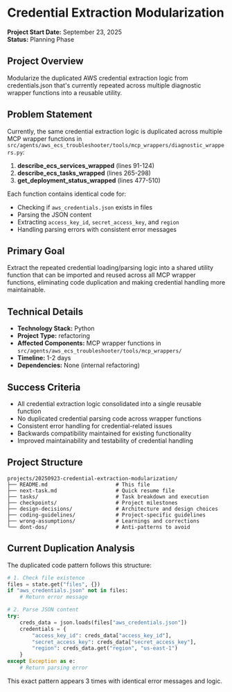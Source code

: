 # Credential Extraction Modularization

**Project Start Date:** September 23, 2025  
**Status:** Planning Phase

## Project Overview

Modularize the duplicated AWS credential extraction logic from credentials.json that's currently repeated across multiple diagnostic wrapper functions into a reusable utility.

## Problem Statement

Currently, the same credential extraction logic is duplicated across multiple MCP wrapper functions in `src/agents/aws_ecs_troubleshooter/tools/mcp_wrappers/diagnostic_wrappers.py`:

1. **describe_ecs_services_wrapped** (lines 91-124)
2. **describe_ecs_tasks_wrapped** (lines 265-298)  
3. **get_deployment_status_wrapped** (lines 477-510)

Each function contains identical code for:
- Checking if `aws_credentials.json` exists in files
- Parsing the JSON content
- Extracting `access_key_id`, `secret_access_key`, and `region`
- Handling parsing errors with consistent error messages

## Primary Goal

Extract the repeated credential loading/parsing logic into a shared utility function that can be imported and reused across all MCP wrapper functions, eliminating code duplication and making credential handling more maintainable.

## Technical Details

- **Technology Stack:** Python
- **Project Type:** refactoring
- **Affected Components:** MCP wrapper functions in `src/agents/aws_ecs_troubleshooter/tools/mcp_wrappers/`
- **Timeline:** 1-2 days
- **Dependencies:** None (internal refactoring)

## Success Criteria

- All credential extraction logic consolidated into a single reusable function
- No duplicated credential parsing code across wrapper functions
- Consistent error handling for credential-related issues
- Backwards compatibility maintained for existing functionality
- Improved maintainability and testability of credential handling

## Project Structure

```
projects/20250923-credential-extraction-modularization/
├── README.md                      # This file
├── next-task.md                   # Quick resume file
├── tasks/                         # Task breakdown and execution
├── checkpoints/                   # Project milestones
├── design-decisions/              # Architecture and design choices
├── coding-guidelines/             # Project-specific guidelines
├── wrong-assumptions/             # Learnings and corrections
└── dont-dos/                      # Anti-patterns to avoid
```

## Current Duplication Analysis

The duplicated code pattern follows this structure:

```python
# 1. Check file existence
files = state.get("files", {})
if "aws_credentials.json" not in files:
    # Return error message

# 2. Parse JSON content  
try:
    creds_data = json.loads(files["aws_credentials.json"])
    credentials = {
        "access_key_id": creds_data["access_key_id"],
        "secret_access_key": creds_data["secret_access_key"],
        "region": creds_data.get("region", "us-east-1")
    }
except Exception as e:
    # Return parsing error
```

This exact pattern appears 3 times with identical error messages and logic.
